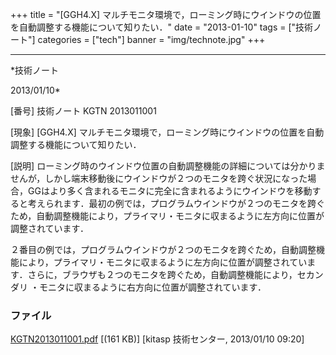 ﻿+++
title = "[GGH4.X] マルチモニタ環境で，ローミング時にウインドウの位置を自動調整する機能について知りたい．"
date = "2013-01-10"
tags = ["技術ノート"]
categories = ["tech"]
banner = "img/technote.jpg"
+++

-----------------------------------------------------------------------------------------------------------------------------

*技術ノート

2013/01/10*


[番号]
技術ノート KGTN 2013011001

[現象]
[GGH4.X]
マルチモニタ環境で，ローミング時にウインドウの位置を自動調整する機能について知りたい．

[説明]
ローミング時のウインドウ位置の自動調整機能の詳細については分かりませんが，しかし端末移動後にウインドウが２つのモニタを跨ぐ状況になった場合，GGはより多く含まれるモニタに完全に含まれるようにウインドウを移動すると考えられます．最初の例では，プログラムウインドウが２つのモニタを跨ぐため，自動調整機能により，プライマリ・モニタに収まるように左方向に位置が調整されています．

２番目の例では，プログラムウインドウが２つのモニタを跨ぐため，自動調整機能により，プライマリ・モニタに収まるように左方向に位置が調整されています．さらに，ブラウザも２つのモニタを跨ぐため，自動調整機能により，セカンダリ
・モニタに収まるように右方向に位置が調整されています．


### ファイル

 
 


[KGTN2013011001.pdf](http://techreport.kitasp.net/attachments/download/1174/KGTN2013011001.pdf)
 [(161 KB)] [kitasp 技術センター, 2013/01/10
09:20]


 


 

